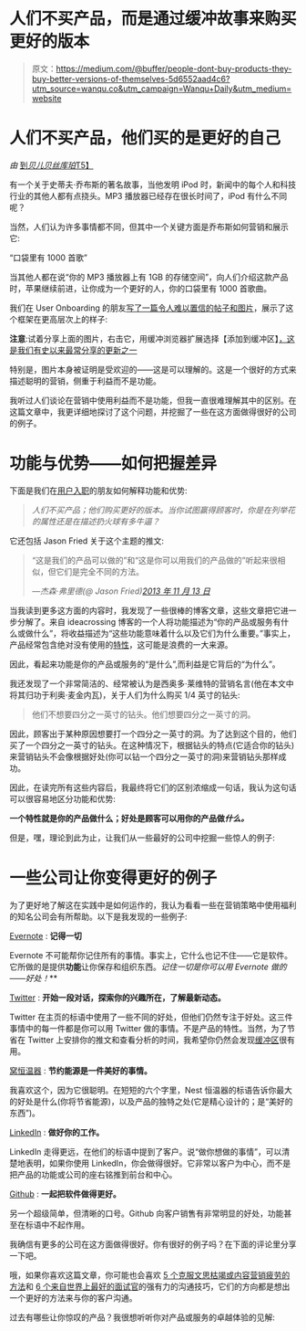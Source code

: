 # 人们不买产品，而是通过缓冲故事来购买更好的版本

> 原文：<https://medium.com/@buffer/people-dont-buy-products-they-buy-better-versions-of-themselves-5d6552aad4c6?utm_source=wanqu.co&utm_campaign=Wanqu+Daily&utm_medium=website>

# 人们不买产品，他们买的是更好的自己



*由* [到*贝儿贝丝库珀*T5】](https://medium.com/u/cf0644a65462?source=post_page-----5d6552aad4c6--------------------------------)

有一个关于史蒂夫·乔布斯的著名故事，当他发明 iPod 时，新闻中的每个人和科技行业的其他人都有点挠头。MP3 播放器已经存在很长时间了，iPod 有什么不同呢？

当然，人们认为许多事情都不同，但其中一个关键方面是乔布斯如何营销和展示它:

“口袋里有 1000 首歌”



当其他人都在说“你的 MP3 播放器上有 1GB 的存储空间”，向人们介绍这款产品时，苹果继续前进，让你成为一个更好的人，你的口袋里有 1000 首歌曲。

我们在 User Onboarding 的朋友[写了一篇令人难以置信的帖子和图片](http://www.useronboard.com/features-vs-benefits/)，展示了这个框架在更高层次上的样子:



**注意**:试着分享上面的图片，右击它，用缓冲浏览器扩展选择【添加到缓冲区】[，这是我们](http://bufferapp.com/extensions)[有史以来最常分享的更新之一](https://twitter.com/buffer/status/412493831758950400)

特别是，图片本身被证明是受欢迎的——这是可以理解的。这是一个很好的方式来描述聪明的营销，侧重于利益而不是功能。

我听过人们谈论在营销中使用利益而不是功能，但我一直很难理解其中的区别。在这篇文章中，我更详细地探讨了这个问题，并挖掘了一些在这方面做得很好的公司的例子。

# 功能与优势——如何把握差异

下面是我们在[用户入职](http://www.useronboard.com/)的朋友如何解释功能和优势:

> *人们不买产品；他们购买更好的版本。当你试图赢得顾客时，你是在列举花的属性还是在描述扔火球有多牛逼？*

它还包括 Jason Fried 关于这个主题的推文:

> “这是我们的产品可以做的”和“这是你可以用我们的产品做的”听起来很相似，但它们是完全不同的方法。
> 
> *—杰森·弗里德(@ Jason Fried)*[*2013 年 11 月 13 日*](https://twitter.com/jasonfried/statuses/400733165964099584)

当我读到更多这方面的内容时，我发现了一些很棒的博客文章，这些文章把它进一步分解了。来自 ideacrossing 博客的一个人将功能描述为“你的产品或服务有什么或做什么”，将收益描述为“这些功能意味着什么以及它们为什么重要。”事实上，产品经常包含绝对没有使用的[特性](http://blog.bufferapp.com/5-things-that-seem-essential-that-we-launched-buffer-without)，这可能是浪费的一大来源。

因此，看起来功能是你的产品或服务的“是什么”,而利益是它背后的“为什么”。

我还发现了一个非常简洁的、经常被认为是西奥多·莱维特的营销名言(他在本文中将其归功于利奥·麦金内瓦)，关于人们为什么购买 1/4 英寸的钻头:

> 他们不想要四分之一英寸的钻头。他们想要四分之一英寸的洞。

因此，顾客出于某种原因想要打一个四分之一英寸的洞。为了达到这个目的，他们买了一个四分之一英寸的钻头。在这种情况下，根据钻头的特点(它适合你的钻头)来营销钻头不会像根据好处(你可以钻一个四分之一英寸的洞)来营销钻头那样成功。

因此，在读完所有这些内容后，我最终将它们的区别浓缩成一句话，我认为这句话可以很容易地区分功能和优势:

**一个特性就是你的产品做什么；好处是顾客可以用你的产品做*什么。***

但是，嘿，理论到此为止，让我们从一些最好的公司中挖掘一些惊人的例子:

# 一些公司让你变得更好的例子

为了更好地了解这在实践中是如何运作的，我认为看看一些在营销策略中使用福利的知名公司会有所帮助。以下是我发现的一些例子:

[Evernote](http://evernote.com/) : **记得一切**



Evernote 不可能帮你记住所有的事情。事实上，它什么也记不住——它是软件。它所做的是提供**功能**让你保存和组织东西。**记住一切是你可以用 Evernote 做的*——好处！***

[Twitter](https://twitter.com/) : **开始一段对话，探索你的兴趣所在，了解最新动态。**



Twitter 在主页的标语中使用了一些不同的好处，但他们仍然专注于好处。这三件事情中的每一件都是你可以用 Twitter 做的事情。不是产品的特性。当然，为了节省在 Twitter 上安排你的推文和查看分析的时间，我希望你仍然会发现[缓冲区](http://bufferapp.com)很有用。

[窝恒温器](https://nest.com/) : **节约能源是一件美好的事情。**



我喜欢这个，因为它很聪明。在短短的六个字里，Nest 恒温器的标语告诉你最大的好处是什么(你将节省能源)，以及产品的独特之处(它是精心设计的；是“美好的东西”)。

[LinkedIn](http://linkedin.com) : **做好你的工作。**



LinkedIn 走得更远，在他们的标语中提到了客户。说“做你想做的事情”，可以清楚地表明，如果你使用 LinkedIn，你会做得很好。它非常以客户为中心，而不是把产品的功能或公司的座右铭推到前台和中心。

[Github](http://github.com) : **一起把软件做得更好。**



另一个超级简单，但清晰的口号。Github 向客户销售有非常明显的好处，功能甚至在标语中不起作用。

我确信有更多的公司在这方面做得很好。你有很好的例子吗？在下面的评论里分享一下吧。

哦，如果你喜欢这篇文章，你可能也会喜欢 [5 个克服文思枯竭或内容营销疲劳的方法](http://blog.bufferapp.com/5-ways-to-get-through-writers-block-or-content-marketing-fatigue)和 [6 个来自世界上最好的面试官](http://blog.bufferapp.com/6-powerful-communication-tricks-from-some-of-the-worlds-best-interviewers)的强有力的沟通技巧，它们的方向都是想出一个更好的方法来与你的客户沟通。

过去有哪些让你惊叹的产品？我很想听听你对产品或服务的卓越体验的见解:















